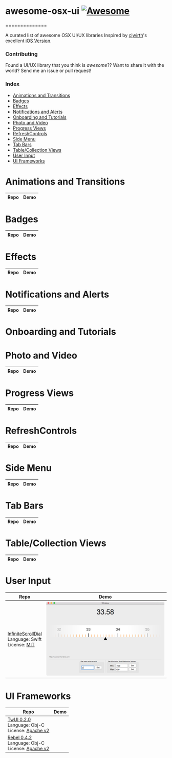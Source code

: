 # awesome-osx-ui  [![Awesome](https://cdn.rawgit.com/sindresorhus/awesome/d7305f38d29fed78fa85652e3a63e154dd8e8829/media/badge.svg)](https://github.com/sindresorhus/awesome)
==============

A curated list of awesome OSX UI/UX libraries
Inspired by [cjwirth]'s excellent [iOS Version].

### Contributing

Found a UI/UX library that you think is _awesome_?? Want to share it with the world? Send me an issue or pull request!

### Index
* [Animations and Transitions](#animations-and-transitions)
* [Badges](#badges)
* [Effects](#effects)
* [Notifications and Alerts](#notifications-and-alerts)
* [Onboarding and Tutorials](#onboarding-and-tutorials)
* [Photo and Video](#photo-and-video)
* [Progress Views](#progress-views)
* [RefreshControls](#refreshcontrols)
* [Side Menu](#side-menu)
* [Tab Bars](#tab-bars)
* [Table/Collection Views](#tablecollection-views)
* [User Input](#user-input)
* [UI Frameworks](#ui-frameworks)

Animations and Transitions
==========================
Repo | Demo
--- | ---


Badges
======
Repo | Demo
--- | ---


Effects
=======
Repo | Demo
--- | ---


Notifications and Alerts
========================
Repo | Demo
--- | ---


Onboarding and Tutorials
========================


Photo and Video
===============
Repo | Demo
--- | ---


Progress Views
==============
Repo | Demo
--- | ---


RefreshControls
===============
Repo | Demo
--- | ---


Side Menu
=========
Repo | Demo
--- | ---


Tab Bars
========
Repo | Demo
--- | ---


Table/Collection Views
======================
Repo | Demo
--- | ---


User Input
==========
Repo | Demo
--- | ---
[InfiniteScrollDial](https://github.com/konhondros/InfiniteScrollDialExample) <br> Language: Swift <br> License: [MIT][MIT] | <img src="/assets/InfiniteScrollDial.png">

UI Frameworks
=============
Repo | Demo
--- | ---
[TwUI 0.2.0](https://github.com/twitter/twui) <br> Language: Obj-C <br> License: [Apache v2][Apache v2] |
[Rebel 0.4.2](https://github.com/github/Rebel) <br> Language: Obj-C <br> License: [Apache v2][Apache v2] |


[harryworld]: https://github.com/harryworld
[cjwirth]: https://github.com/cjwirth
[iOS Version]: https://github.com/cjwirth/awesome-ios-ui
[MIT]: http://opensource.org/licenses/MIT
[Apache v2]: https://www.apache.org/licenses/LICENSE-2.0
[BSD-2]: http://opensource.org/licenses/BSD-2-Clause
[BSD-3]: http://opensource.org/licenses/BSD-3-Clause
